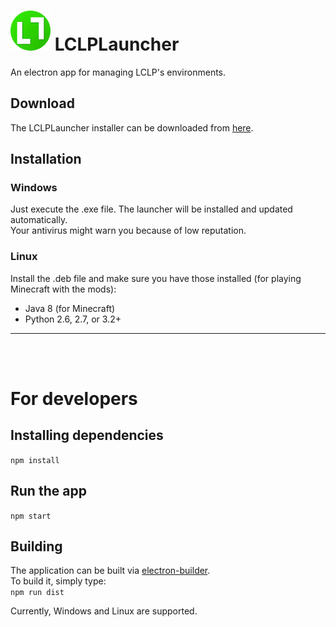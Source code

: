 # ![Logo](https://github.com/LCLPYT/LCLPLauncher/blob/master/resources/img/logo.png "LCLPLauncher") LCLPLauncher
An electron app for managing LCLP's environments.

## Download
The LCLPLauncher installer can be downloaded from [here](https://lclpnet.work/lclplauncher/dl).

## Installation
### Windows
Just execute the .exe file. The launcher will be installed and updated automatically.<br>
Your antivirus might warn you because of low reputation.

### Linux
Install the .deb file and make sure you have those installed (for playing Minecraft with the mods):
- Java 8 (for Minecraft)
- Python 2.6, 2.7, or 3.2+

<hr>
<br>
<br>

# For developers

## Installing dependencies
`npm install`

## Run the app
`npm start`

## Building
The application can be built via [electron-builder](https://www.electron.build).<br>
To build it, simply type:
<br>
```npm run dist```
<br>

Currently, Windows and Linux are supported.
